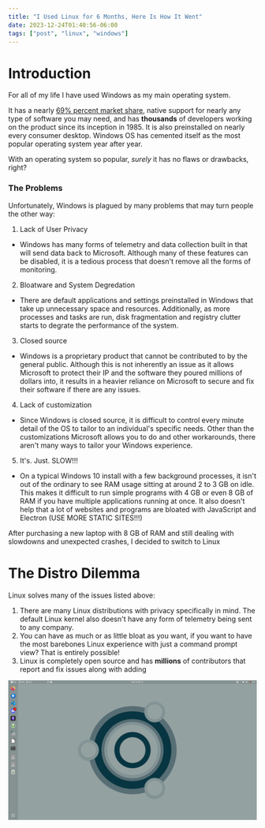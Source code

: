 ```yaml
---
title: "I Used Linux for 6 Months, Here Is How It Went"
date: 2023-12-24T01:40:56-06:00
tags: ["post", "linux", "windows"]
---
```


# Introduction

For all of my life I have used Windows as my main operating system.

It has a nearly [69% percent market share](https://gs.statcounter.com/os-market-share/desktop/worldwide/),
native support for nearly any type of software you may need, and has **thousands** of developers
working on the product since its inception in 1985. It is also preinstalled on nearly
every consumer desktop. Windows OS has cemented itself as the most popular operating
system year after year.

With an operating system so popular, _surely_ it has no flaws or drawbacks, right?

### The Problems

Unfortunately, Windows is plagued by many problems that may turn people the other way:
1. Lack of User Privacy
- Windows has many forms of telemetry and data collection built in that will send data
back to Microsoft. Although many of these features can be disabled, it is a tedious
process that doesn't remove all the forms of monitoring.
2. Bloatware and System Degredation
- There are default applications and settings preinstalled in Windows that take up
unnecessary space and resources. Additionally, as more processes and tasks are run, disk
fragmentation and registry clutter starts to degrate the performance of the system.
3. Closed source
- Windows is a proprietary product that cannot be contributed to by the general public.
Although this is not inherently an issue as it allows Microsoft to protect their IP
and the software they poured millions of dollars into, it results in a heavier reliance
on Microsoft to secure and fix their software if there are any issues.
4. Lack of customization
- Since Windows is closed source, it is difficult to control every minute detail of the OS
to tailor to an individual's specific needs. Other than the customizations Microsoft allows you to do
and other workarounds, there aren't many ways to tailor your Windows experience.
5. It's. Just. SLOW!!!
- On a typical Windows 10 install with a few background processes, it isn't out of the ordinary to see
RAM usage sitting at around 2 to 3 GB on idle. This makes it difficult to run simple programs with 4 GB
or even 8 GB of RAM if you have multiple applications running at once. It also doesn't help that a lot of websites and programs are bloated with JavaScript and Electron (USE MORE STATIC SITES!!!)

After purchasing a new laptop with 8 GB of RAM and still dealing with slowdowns and unexpected crashes,
I decided to switch to Linux

# The Distro Dilemma

Linux solves many of the issues listed above:
1. There are many Linux distributions with privacy specifically in mind. The default Linux kernel also
doesn't have any form of telemetry being sent to any company.
2. You can have as much or as little bloat as you want, if you want to have the most barebones Linux
experience with just a command prompt view? That is entirely possible!
3. Linux is completely open source and has **millions** of contributors that report and fix issues along with adding 

![Ubuntu Desktop](/static/Ubuntu-Desktop-Blank.png)